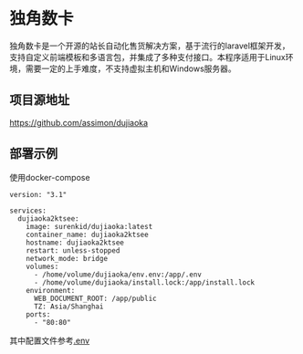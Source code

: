 # 独角数卡

独角数卡是一个开源的站长自动化售货解决方案，基于流行的laravel框架开发，支持自定义前端模板和多语言包，并集成了多种支付接口。本程序适用于Linux环境，需要一定的上手难度，不支持虚拟主机和Windows服务器。

## 项目源地址

https://github.com/assimon/dujiaoka

## 部署示例

使用docker-compose
```
version: "3.1"

services:
  dujiaoka2ktsee:
    image: surenkid/dujiaoka:latest
    container_name: dujiaoka2ktsee
    hostname: dujiaoka2ktsee
    restart: unless-stopped
    network_mode: bridge
    volumes:
      - /home/volume/dujiaoka/env.env:/app/.env
      - /home/volume/dujiaoka/install.lock:/app/install.lock
    environment:
      WEB_DOCUMENT_ROOT: /app/public
      TZ: Asia/Shanghai
    ports:
      - "80:80"
```
其中配置文件参考[.env](https://github.com/assimon/dujiaoka/blob/master/.env)

